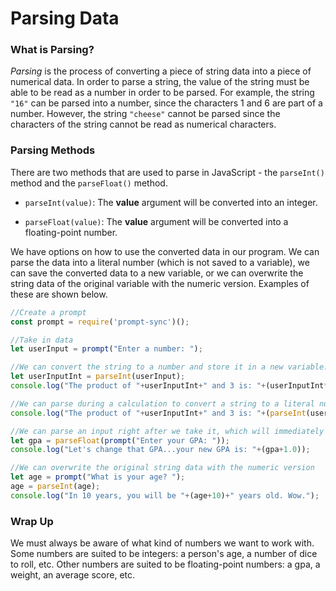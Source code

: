 # Parsing Data

### What is Parsing?

*Parsing* is the process of converting a piece of string data into a piece of numerical data. In order to parse a string, the value of the string must be able to be read as a number in order to be parsed. For example, the string ```"16"``` can be parsed into a number, since the characters 1 and 6 are part of a number. However, the string ```"cheese"``` cannot be parsed since the characters of the string cannot be read as numerical characters. 

### Parsing Methods

There are two methods that are used to parse in JavaScript - the ```parseInt()``` method and the ```parseFloat()``` method.

* ```parseInt(value)```: The **value** argument will be converted into an integer. 
  
* ```parseFloat(value)```: The **value** argument will be converted into a floating-point number. 

We have options on how to use the converted data in our program. We can parse the data into a literal number (which is not saved to a variable), we can save the converted data to a new variable, or we can overwrite the string data of the original variable with the numeric version. Examples of these are shown below.

```javascript
//Create a prompt
const prompt = require('prompt-sync')();

//Take in data
let userInput = prompt("Enter a number: ");

//We can convert the string to a number and store it in a new variable...
let userInputInt = parseInt(userInput);
console.log("The product of "+userInputInt+" and 3 is: "+(userInputInt*3));

//We can parse during a calculation to convert a string to a literal number value 
console.log("The product of "+userInputInt+" and 3 is: "+(parseInt(userInput)*3);

//We can parse an input right after we take it, which will immediately convert the input to a number
let gpa = parseFloat(prompt("Enter your GPA: "));
console.log("Let's change that GPA...your new GPA is: "+(gpa+1.0));

//We can overwrite the original string data with the numeric version
let age = prompt("What is your age? ");
age = parseInt(age);
console.log("In 10 years, you will be "+(age+10)+" years old. Wow.");
```

### Wrap Up

We must always be aware of what kind of numbers we want to work with. Some numbers are suited to be integers: a person's age, a number of dice to roll, etc. Other numbers are suited to be floating-point numbers: a gpa, a weight, an average score, etc. 


